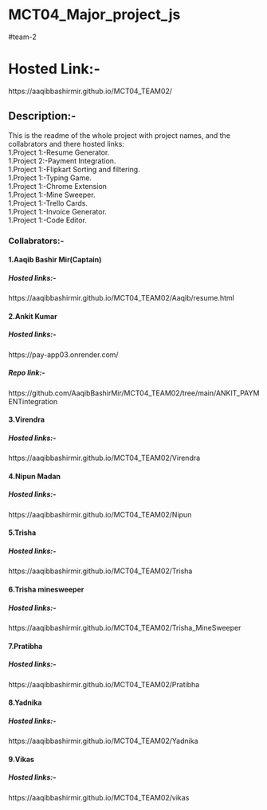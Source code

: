 # MCT04_Major_project_js
#team-2
<h1>Hosted Link:-</h1>
https://aaqibbashirmir.github.io/MCT04_TEAM02/
<h2>Description:-</h2>
This is the readme of the whole project with project names, and  the collabrators and there hosted links:<br>
1.Project 1:-Resume Generator.<br>
1.Project 2:-Payment Integration.<br>
1.Project 1:-Flipkart Sorting and filtering.<br>
1.Project 1:-Typing Game.<br>
1.Project 1:-Chrome Extension<br>
1.Project 1:-Mine Sweeper.<br>
1.Project 1:-Trello Cards.<br>
1.Project 1:-Invoice Generator.<br>
1.Project 1:-Code Editor.<br>


<h3>Collabrators:-</h3>
<h4>1.Aaqib Bashir Mir(Captain)</h4>
<h5>Hosted links:-</h5>
https://aaqibbashirmir.github.io/MCT04_TEAM02/Aaqib/resume.html

<h4>2.Ankit Kumar</h4>
<h5>Hosted links:-</h5>
https://pay-app03.onrender.com/
<h5>Repo link:-</h5>
https://github.com/AaqibBashirMir/MCT04_TEAM02/tree/main/ANKIT_PAYMENTintegration

<h4>3.Virendra</h4>
<h5>Hosted links:-</h5>
https://aaqibbashirmir.github.io/MCT04_TEAM02/Virendra

<h4>4.Nipun Madan</h4>
<h5>Hosted links:-</h5>
https://aaqibbashirmir.github.io/MCT04_TEAM02/Nipun

<h4>5.Trisha</h4>
<h5>Hosted links:-</h5>
https://aaqibbashirmir.github.io/MCT04_TEAM02/Trisha

<h4>6.Trisha minesweeper</h4>
<h5>Hosted links:-</h5>
https://aaqibbashirmir.github.io/MCT04_TEAM02/Trisha_MineSweeper

<h4>7.Pratibha</h4>
<h5>Hosted links:-</h5>
https://aaqibbashirmir.github.io/MCT04_TEAM02/Pratibha

<h4>8.Yadnika</h4>
<h5>Hosted links:-</h5>
https://aaqibbashirmir.github.io/MCT04_TEAM02/Yadnika


<h4>9.Vikas</h4>
<h5>Hosted links:-</h5>
https://aaqibbashirmir.github.io/MCT04_TEAM02/vikas


